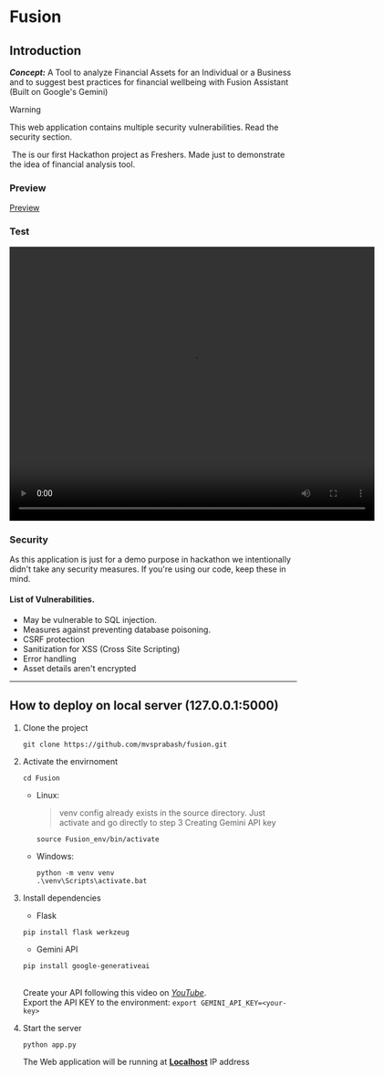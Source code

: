 # Fusion

## Introduction

***Concept:*** A Tool to analyze Financial Assets for an Individual or a Business and to suggest best practices for financial wellbeing with Fusion Assistant (Built on Google's Gemini)

>[!WARNING]
>This web application contains multiple security vulnerabilities. Read the security section.

&nbsp;The is our first Hackathon project as Freshers. Made just to demonstrate the idea of financial analysis tool.

### Preview
[Preview](Fusion.webm)

### Test
<video width="640" height="480" controls>
  <source src="https://github.com/MVSPrabash/Fusion/blob/main/Fusion.webm" type="video/webm">
  Your browser does not support the video tag.
</video>

### Security
As this application is just for a demo purpose in hackathon we intentionally didn't take any security measures. If you're using our code, keep these in mind.

#### List of Vulnerabilities.
- May be vulnerable to SQL injection.
- Measures against preventing database poisoning.
- CSRF protection
- Sanitization for XSS (Cross Site Scripting)
- Error handling
- Asset details aren't encrypted

---

## How to deploy on local server (127.0.0.1:5000)

1. Clone the project
	```
	git clone https://github.com/mvsprabash/fusion.git
	```

2. Activate the envirnoment
    ```
	cd Fusion
	```

    - Linux:<br>
        > venv config already exists in the source directory. Just activate and go directly to step 3 Creating Gemini API key<br>
        
        ```
		source Fusion_env/bin/activate
		```
    - Windows:<br>
        ```
        python -m venv venv
        .\venv\Scripts\activate.bat
        ```


3. Install dependencies
    - Flask
    ```
	pip install flask werkzeug
	```
    - Gemini API
    ```
	pip install google-generativeai
	```
    <br> Create your API following this video on *[YouTube](https://www.youtube.com/watch?v=pTcunloZ-_o)*.
    <br> Export the API KEY to the environment: `export GEMINI_API_KEY=<your-key>`

4. Start the server
    ```
	python app.py
	```
    The Web application will be running at **[Localhost](http://127.0.0.1:5000/)** IP address




